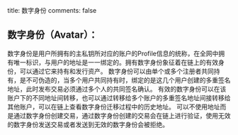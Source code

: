 title: 数字身份
comments: false

## 数字身份（Avatar）：

数字身份是用户所拥有的主私钥所对应的账户的Profile信息的统称，在全网中拥有唯一标识，与用户的地址是一一绑定的。拥有数字身份象征着在链上的有效身份，可以通过它来持有和发行资产。
数字身份可以由单个或多个注册者共同持有，是不可伪造的，当多个用户共同持有时，绑定的是这几个用户创建的多重签名地址，此时发布交易必须通过多个人的共同签名确认。
有效的数字身份可以在该账户下的不同地址间转移，也可以通过转移给多个账户的多重签名地址间接转移给其他账户，可以在链上查看数字身份迁移过程中的历史地址。
可以不使用地址而是通过数字身份创建交易，通过数字身份创建的交易会在链上进行验证，使用无效的数字身份发送交易或者发送到无效的数字身份会被拒绝。


